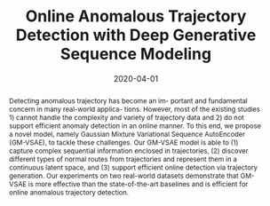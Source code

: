 ---
title: "Online Anomalous Trajectory Detection with Deep Generative Sequence Modeling"
authors:
- Yiding Liu
- Kaiqi Zhao
- Gao Cong
- admin

publication_types: ["1"]
publication: In *the 36th International Conference on Data Engineering (ICDE) 2020*
publication_short: In *IEEE ICDE 2020*
date: "2020-04-01"

abstract: Detecting anomalous trajectory has become an im- portant and fundamental concern in many real-world applica- tions. However, most of the existing studies 1) cannot handle the complexity and variety of trajectory data and 2) do not support efficient anomaly detection in an online manner. To this end, we propose a novel model, namely Gaussian Mixture Variational Sequence AutoEncoder (GM-VSAE), to tackle these challenges. Our GM-VSAE model is able to (1) capture complex sequential information enclosed in trajectories, (2) discover different types of normal routes from trajectories and represent them in a continuous latent space, and (3) support efficient online detection via trajectory generation. Our experiments on two real-world datasets demonstrate that GM-VSAE is more effective than the state-of-the-art baselines and is efficient for online anomalous trajectory detection.



#tags:
#- Source Themes
featured: true

links:
url_pdf: 'papers/ICDE20_TD.pdf'


---